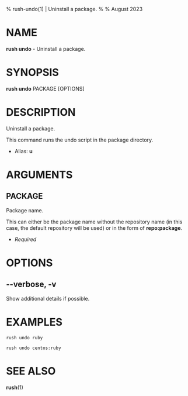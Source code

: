 % rush-undo(1) | Uninstall a package.
% 
% August 2023

NAME
==================================================

**rush undo** - Uninstall a package.

SYNOPSIS
==================================================

**rush undo** PACKAGE [OPTIONS]

DESCRIPTION
==================================================

Uninstall a package.

This command runs the undo script in the package directory.

- Alias: **u**

ARGUMENTS
==================================================

PACKAGE
--------------------------------------------------

Package name.

This can either be the package name without the repository name (in this case, the default repository will be used) or in the form of **repo:package**.

- *Required*

OPTIONS
==================================================

--verbose, -v
--------------------------------------------------

Show additional details if possible.


EXAMPLES
==================================================

~~~
rush undo ruby

rush undo centos:ruby

~~~

SEE ALSO
==================================================

**rush**(1)



